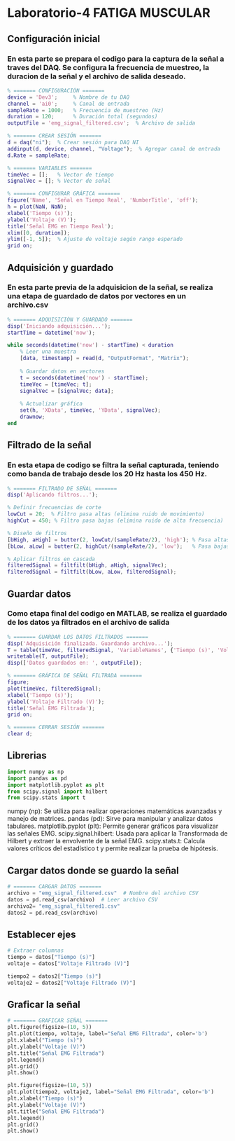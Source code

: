 # Laboratorio-4 FATIGA MUSCULAR
## Configuración inicial
### En esta parte se prepara el codigo para la captura de la señal a traves del DAQ. Se configura la frecuencia de muestreo, la duracion de la señal y el archivo de salida deseado.
```matlab
% ======= CONFIGURACIÓN =======
device = 'Dev3';     % Nombre de tu DAQ
channel = 'ai0';     % Canal de entrada
sampleRate = 1000;   % Frecuencia de muestreo (Hz)
duration = 120;      % Duración total (segundos)
outputFile = 'emg_signal_filtered.csv';  % Archivo de salida

% ======= CREAR SESIÓN =======
d = daq("ni");  % Crear sesión para DAQ NI
addinput(d, device, channel, "Voltage");  % Agregar canal de entrada
d.Rate = sampleRate;

% ======= VARIABLES =======
timeVec = [];   % Vector de tiempo
signalVec = []; % Vector de señal

% ======= CONFIGURAR GRÁFICA =======
figure('Name', 'Señal en Tiempo Real', 'NumberTitle', 'off');
h = plot(NaN, NaN);
xlabel('Tiempo (s)');
ylabel('Voltaje (V)');
title('Señal EMG en Tiempo Real');
xlim([0, duration]);
ylim([-1, 5]);  % Ajuste de voltaje según rango esperado
grid on;
```
## Adquisición y guardado
### En esta parte previa de la adquisicion de la señal, se realiza una etapa de guardado de datos por vectores en un archivo.csv
```matlab
% ======= ADQUISICIÓN Y GUARDADO =======
disp('Iniciando adquisición...');
startTime = datetime('now');

while seconds(datetime('now') - startTime) < duration
    % Leer una muestra
    [data, timestamp] = read(d, "OutputFormat", "Matrix");
    
    % Guardar datos en vectores
    t = seconds(datetime('now') - startTime);
    timeVec = [timeVec; t];
    signalVec = [signalVec; data];
    
    % Actualizar gráfica
    set(h, 'XData', timeVec, 'YData', signalVec);
    drawnow;
end
```
## Filtrado de la señal
### En esta etapa de codigo se filtra la señal capturada, teniendo como banda de trabajo desde los 20 Hz hasta los 450 Hz.
```matlab
% ======= FILTRADO DE SEÑAL =======
disp('Aplicando filtros...');

% Definir frecuencias de corte
lowCut = 20;  % Filtro pasa altas (elimina ruido de movimiento)
highCut = 450; % Filtro pasa bajas (elimina ruido de alta frecuencia)

% Diseño de filtros
[bHigh, aHigh] = butter(2, lowCut/(sampleRate/2), 'high'); % Pasa altas
[bLow, aLow] = butter(2, highCut/(sampleRate/2), 'low');   % Pasa bajas

% Aplicar filtros en cascada
filteredSignal = filtfilt(bHigh, aHigh, signalVec);
filteredSignal = filtfilt(bLow, aLow, filteredSignal);
```
## Guardar datos
### Como etapa final del codigo en MATLAB, se realiza el guardado de los datos ya filtrados en el archivo de salida
```matlab
% ======= GUARDAR LOS DATOS FILTRADOS =======
disp('Adquisición finalizada. Guardando archivo...');
T = table(timeVec, filteredSignal, 'VariableNames', {'Tiempo (s)', 'Voltaje Filtrado (V)'});
writetable(T, outputFile);
disp(['Datos guardados en: ', outputFile]);

% ======= GRÁFICA DE SEÑAL FILTRADA =======
figure;
plot(timeVec, filteredSignal);
xlabel('Tiempo (s)');
ylabel('Voltaje Filtrado (V)');
title('Señal EMG Filtrada');
grid on;

% ======= CERRAR SESIÓN =======
clear d;
```
## Librerias
```python
import numpy as np
import pandas as pd
import matplotlib.pyplot as plt
from scipy.signal import hilbert
from scipy.stats import t
```
numpy (np): Se utiliza para realizar operaciones matemáticas avanzadas y manejo de matrices.
pandas (pd): Sirve para manipular y analizar datos tabulares.
matplotlib.pyplot (plt): Permite generar gráficos para visualizar las señales EMG.
scipy.signal.hilbert: Usada para aplicar la Transformada de Hilbert y extraer la envolvente de la señal EMG.
scipy.stats.t: Calcula valores críticos del estadístico t y permite realizar la prueba de hipótesis.


## Cargar datos donde se guardo la señal
```python
# ======= CARGAR DATOS =======
archivo = "emg_signal_filtered.csv"  # Nombre del archivo CSV
datos = pd.read_csv(archivo)  # Leer archivo CSV
archivo2= "emg_signal_filtered1.csv"  
datos2 = pd.read_csv(archivo)
```
## Establecer ejes
```python
# Extraer columnas
tiempo = datos["Tiempo (s)"]
voltaje = datos["Voltaje Filtrado (V)"]

tiempo2 = datos2["Tiempo (s)"]
voltaje2 = datos2["Voltaje Filtrado (V)"]
```
## Graficar la señal
```python
# ======= GRAFICAR SEÑAL =======
plt.figure(figsize=(10, 5))
plt.plot(tiempo, voltaje, label="Señal EMG Filtrada", color='b')
plt.xlabel("Tiempo (s)")
plt.ylabel("Voltaje (V)")
plt.title("Señal EMG Filtrada")
plt.legend()
plt.grid()
plt.show()

plt.figure(figsize=(10, 5))
plt.plot(tiempo2, voltaje2, label="Señal EMG Filtrada", color='b')
plt.xlabel("Tiempo (s)")
plt.ylabel("Voltaje (V)")
plt.title("Señal EMG Filtrada")
plt.legend()
plt.grid()
plt.show()
```
